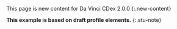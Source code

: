 <!-- input/examples/cdex-task-example28.json -->
This page is new content for Da Vinci CDex 2.0.0
{:.new-content}

**This example is based on draft profile elements.**
{:.stu-note}
